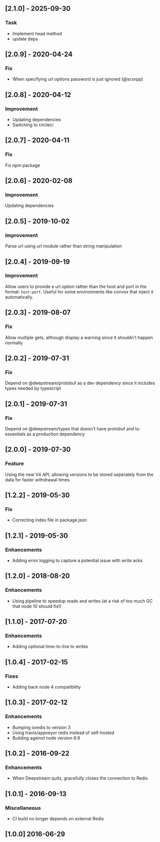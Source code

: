 ## [2.1.0] - 2025-09-30

### Task

- Implement head method
- update deps

## [2.0.9] - 2020-04-24

### Fix

- When specifying url options password is just ignored (@scorpp)

## [2.0.8] - 2020-04-12

### Improvement

- Updating dependencies
- Switching to circleci

## [2.0.7] - 2020-04-11

### Fix

Fix npm package

## [2.0.6] - 2020-02-08

### Improvement

Updating dependencies

## [2.0.5] - 2019-10-02

### Improvement

Parse url using url module rather than string manipulation

## [2.0.4] - 2019-09-19

### Improvement

Allow users to provide a url option rather than the host and port in the format: `host:port`. Useful
for some environments like convox that inject it automatically.

## [2.0.3] - 2019-08-07

### Fix

Allow multiple gets, although display a warning since it shouldn't happen normally

## [2.0.2] - 2019-07-31

### Fix

Depend on @deepstream/protobuf as a dev dependency since it includes types needed by typescript

## [2.0.1] - 2019-07-31

### Fix

Depend on @deepstream/types that doesn't have protobuf and ts-essentials as a production dependency

## [2.0.0] - 2019-07-30

### Feature

Using the new V4 API, allowing versions to be stored seperately from the data for faster withdrawal times.

## [1.2.2] - 2019-05-30

### Fix
- Correcting index file in package.json

## [1.2.1] - 2019-05-30

### Enhancements
- Adding error logging to capture a potential issue with write acks

## [1.2.0] - 2018-08-20

### Enhancements
- Using pipeline to speedup reads and writes (at a risk of too much GC that node 10 should fix!)

## [1.1.0] - 2017-07-20

### Enhancements
- Adding optional time-to-live to writes

## [1.0.4] - 2017-02-15

### Fixes
- Adding back node 4 compatibility

## [1.0.3] - 2017-02-12

### Enhancements
- Bumping ioredis to version 3
- Using travis/appveyor redis instead of self-hosted
- Building against node version 6.9

## [1.0.2] - 2016-09-22

### Enhancements
- When Deepstream quits, gracefully closes the connection to Redis

## [1.0.1] - 2016-09-13

### Miscellaneous
- CI build no longer depends on external Redis

## [1.0.0] 2016-06-29

